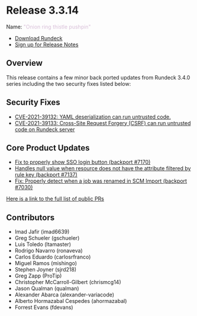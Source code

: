 # Release 3.3.14

Name: <span style="color: thistle"><span class="glyphicon glyphicon-pushpin"></span> "Onion ring thistle pushpin"</span>

- [Download Rundeck](https://download.rundeck.com/)
- [Sign up for Release Notes](https://www.rundeck.com/release-notes-signup)

## Overview

This release contains a few minor back ported updates from Rundeck 3.4.0 series including the two security fixes listed below:

## Security Fixes

* [CVE-2021-39132: YAML deserialization can run untrusted code.](/history/CVEs/CVE-2021-39132.md)
* [CVE-2021-39133: Cross-Site Request Forgery (CSRF) can run untrusted code on Rundeck server](/history/CVEs/CVE-2021-39133.md)


## Core Product Updates

* [Fix to properly show SSO login button (backport #7170)](https://github.com/rundeck/rundeck/pull/7183)
* [Handles null value when resource does not have the attribute filtered by rule key (backport #7137)](https://github.com/rundeck/rundeck/pull/7177)
* [Fix: Properly detect when a job was renamed in SCM Import (backport #7030)](https://github.com/rundeck/rundeck/pull/7176)

[Here is a link to the full list of public PRs](https://github.com/rundeck/rundeck/pulls?q=is%3Apr+milestone%3A3.3.14+is%3Aclosed)

## Contributors

* Imad Jafir (imad6639)
* Greg Schueler (gschueler)
* Luis Toledo (ltamaster)
* Rodrigo Navarro (ronaveva)
* Carlos Eduardo (carlosrfranco)
* Miguel Ramos (mishingo)
* Stephen Joyner (sjrd218)
* Greg Zapp (ProTip)
* Christopher McCarroll-Gilbert (chrismcg14)
* Jason Qualman (qualman)
* Alexander Abarca (alexander-variacode)
* Alberto Hormazabal Cespedes (ahormazabal)
* Forrest Evans (fdevans)
